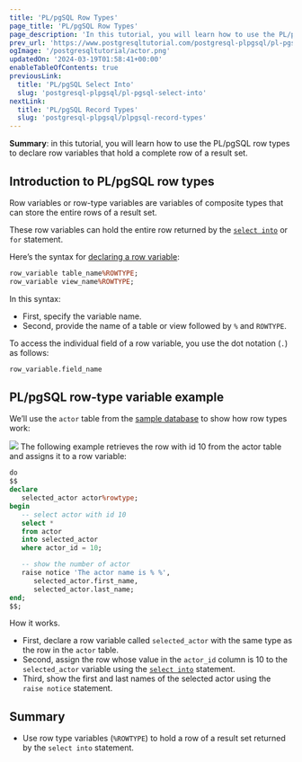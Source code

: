 ```yaml
---
title: 'PL/pgSQL Row Types'
page_title: 'PL/pgSQL Row Types'
page_description: 'In this tutorial, you will learn how to use the PL/pgSQL row types to declare row variables that hold a complete row of a result set.'
prev_url: 'https://www.postgresqltutorial.com/postgresql-plpgsql/pl-pgsql-row-types/'
ogImage: '/postgresqltutorial/actor.png'
updatedOn: '2024-03-19T01:58:41+00:00'
enableTableOfContents: true
previousLink:
  title: 'PL/pgSQL Select Into'
  slug: 'postgresql-plpgsql/pl-pgsql-select-into'
nextLink:
  title: 'PL/pgSQL Record Types'
  slug: 'postgresql-plpgsql/plpgsql-record-types'
---
```


**Summary**: in this tutorial, you will learn how to use the PL/pgSQL row types to declare row variables that hold a complete row of a result set.

## Introduction to PL/pgSQL row types

Row variables or row\-type variables are variables of composite types that can store the entire rows of a result set.

These row variables can hold the entire row returned by the [`select into`](/postgresql/postgresql-plpgsql/pl-pgsql-select-into/) or `for` statement.

Here’s the syntax for [declaring a row variable](plpgsql-variables):

```sql
row_variable table_name%ROWTYPE;
row_variable view_name%ROWTYPE;
```

In this syntax:

- First, specify the variable name.
- Second, provide the name of a table or view followed by `%` and `ROWTYPE`.

To access the individual field of a row variable, you use the dot notation (`.`) as follows:

```sql
row_variable.field_name
```

## PL/pgSQL row\-type variable example

We’ll use the `actor` table from the [sample database](../postgresql-getting-started/postgresql-sample-database) to show how row types work:

![](/postgresqltutorial/actor.png)
The following example retrieves the row with id 10 from the actor table and assigns it to a row variable:

```sql
do
$$
declare
   selected_actor actor%rowtype;
begin
   -- select actor with id 10
   select *
   from actor
   into selected_actor
   where actor_id = 10;

   -- show the number of actor
   raise notice 'The actor name is % %',
      selected_actor.first_name,
      selected_actor.last_name;
end;
$$;
```

How it works.

- First, declare a row variable called `selected_actor` with the same type as the row in the `actor` table.
- Second, assign the row whose value in the `actor_id` column is 10 to the `selected_actor` variable using the [`select into`](/postgresql/postgresql-plpgsql/pl-pgsql-select-into/) statement.
- Third, show the first and last names of the selected actor using the `raise notice` statement.

## Summary

- Use row type variables (`%ROWTYPE`) to hold a row of a result set returned by the `select into` statement.
